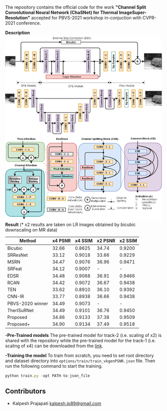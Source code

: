 The repository contains the official code for the work **"Channel Split Convolutional Neural Network (ChaSNet) for Thermal ImageSuper-Resolution"** accepted for PBVS-2021 workshop in-conjuction with CVPR-2021 conference.

**Description**
<img src="Images/Network.png" width="800">
<img src="Images/Track2Net.png" width="800">
<img src="Images/CB.png" width="800">
**Result**
(* x2 results are taken on LR images obtained by bicubic downscaling on MR data)

|Method |x4 PSNR |x4 SSIM |x2 PSNR |x2 SSIM |
|----- |----- |----- |----- |----- |
|Bicubic |32.66 |0.8625 |34.74 |0.9200 |
|SRResNet |33.12 |0.9018 |33.66 |0.9229 |
|MSRN |34.47 |0.9076 |36.96 |0.9471 |
|SRFeat |34.12 |0.9007 |- |- |
|EDSR |34.48 |0.9068 |36.91 |0.9466 |
|RCAN |34.42 |0.9072 |36.67 |0.9438 |
|TEN |33.62 |0.8910 |36.10 |0.9392 |
|CNN-IR |33.77 |0.8938 |36.66 |0.9438 |
|PBVS-2020 winner |34.49 |0.9073 |- |- |
|TherISuRNet |34.49 |0.9101 |36.76 |0.9450 |
|Proposed |34.86 |0.9133 |37.38 |0.9509 |
|Proposed+ |34.90 |0.9134 |37.49 |0.9518 |

**-Pre-Trained models**
The pre-trained model for track-2 (i.e. scaling of x2) is shared with the repository while the pre-trained model for the track-1 (i.e. scaling of x4) can be downloaded from the [link](https://drive.google.com/file/d/1jpCZn1bDX2qSUKYc_2Q5bpBGsF_p0sCr/view?usp=sharing).

**-Training the model**
To train from scratch, you need to set root directory and dataset directory into `options/train/train_vkgenPSNR.json` file. Then run the following command to start the training.
```javascript
python train.py -opt PATH-to-json_file

```

## Contributors
- Kalpesh Prajapati <kalpesh.jp89@gmail.com>
